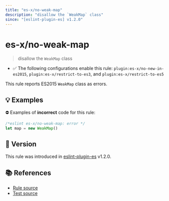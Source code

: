 ```yaml
---
title: "es-x/no-weak-map"
description: "disallow the `WeakMap` class"
since: "[eslint-plugin-es] v1.2.0"
---
```


# es-x/no-weak-map
> disallow the `WeakMap` class

- ✅ The following configurations enable this rule: `plugin:es-x/no-new-in-es2015`, `plugin:es-x/restrict-to-es3`, and `plugin:es-x/restrict-to-es5`

This rule reports ES2015 `WeakMap` class as errors.

## 💡 Examples

⛔ Examples of **incorrect** code for this rule:

<eslint-playground type="bad">

```js
/*eslint es-x/no-weak-map: error */
let map = new WeakMap()
```

</eslint-playground>

## 🚀 Version

This rule was introduced in [eslint-plugin-es] v1.2.0.

[eslint-plugin-es]: https://github.com/mysticatea/eslint-plugin-es

## 📚 References

- [Rule source](https://github.com/eslint-community/eslint-plugin-es-x/blob/master/lib/rules/no-weak-map.js)
- [Test source](https://github.com/eslint-community/eslint-plugin-es-x/blob/master/tests/lib/rules/no-weak-map.js)
